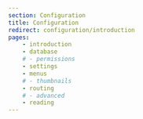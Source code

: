 ```yaml
---
section: Configuration
title: Configuration
redirect: configuration/introduction
pages:
    - introduction
    - database
    # - permissions
    - settings
    - menus
    # - thumbnails
    - routing
    # - advanced
    - reading
---
```

